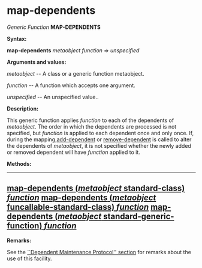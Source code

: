 map-dependents
==============

*Generic Function* **MAP-DEPENDENTS**

**Syntax:**

**map-dependents** *metaobject* *function* => *unspecified*

**Arguments and values:**

*metaobject* -- A class or a generic function metaobject.

*function* -- A function which accepts one argument.

*unspecified* -- An unspecified value..

**Description:**

This generic function applies *function* to each of the dependents of *metaobject*. The order in which the dependents are processed is not specified, but *function* is applied to each dependent once and only once. If, during the mapping,[add-dependent](/meta-object-protocol/add-dependent) or [remove-dependent](/meta-object-protocol/remove-dependent) is called to alter the dependents of *metaobject*, it is not specified whether the newly added or removed dependent will have *function* applied to it.

**Methods:**

  -------------------------------------------------------------------------------------------------------------------------
  [**map-dependents** (*metaobject* standard-class) *function*](/meta-object-protocol/map-dependents-standard-class)
  [**map-dependents** (*metaobject* funcallable-standard-class) *function*](/meta-object-protocol/map-dependents-funcallable-standard-class)
  [**map-dependents** (*metaobject* standard-generic-function) *function*](/meta-object-protocol/map-dependents-standard-generic-function)
  -------------------------------------------------------------------------------------------------------------------------

**Remarks:**

See the [``Dependent Maintenance Protocol'' section](/meta-object-protocol/dependent-maintenance-protocol) for remarks about the use of this facility.
